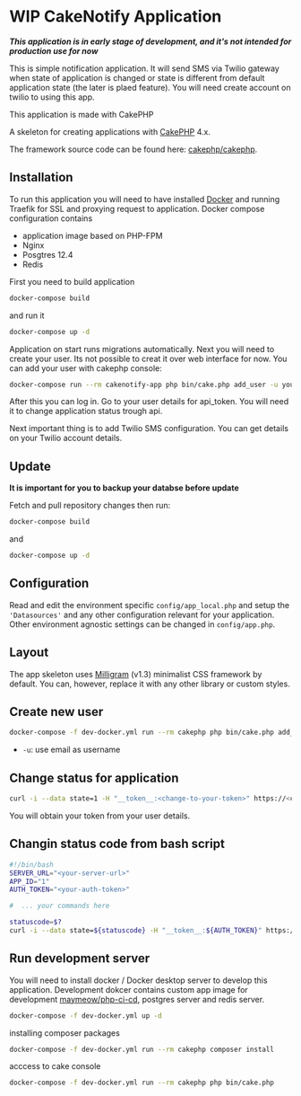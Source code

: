 # WIP CakeNotify Application

***This application is in early stage of development, and it's not intended for production use for now***

This is simple notification application. It will send SMS via Twilio gateway when state of application is changed or state is different from default application state (the later is plaed feature). You will need
create account on twilio to using this app.

This application is made with CakePHP

A skeleton for creating applications with [CakePHP](https://cakephp.org) 4.x.

The framework source code can be found here: [cakephp/cakephp](https://github.com/cakephp/cakephp).

## Installation

To run this application you will need to have installed [Docker](https://docs.docker.com/get-docker/) and running Traefik for SSL and proxying request to application. Docker compose configuration contains

* application image based on PHP-FPM
* Nginx
* Posgtres 12.4
* Redis

First you need to build application

```bash
docker-compose build
```

and run it

```bash
docker-compose up -d
```

Application on start runs migrations automatically. Next you will need to create your user. Its not possible to creat it over web interface for now. You can add your user with cakephp console:

```bash
docker-compose run --rm cakenotify-app php bin/cake.php add_user -u your@email -p paSSw0rd
```

After this you can log in. Go to your user details for api_token. You will need it to change application status trough api.

Next important thing is to add Twilio SMS configuration. You can get details on your Twilio account details.

## Update

**It is important for you to backup your databse before update**

Fetch and pull repository changes then run:

```bash
docker-compose build
```

and

```bash
docker-compose up -d
```

## Configuration

Read and edit the environment specific `config/app_local.php` and setup the
`'Datasources'` and any other configuration relevant for your application.
Other environment agnostic settings can be changed in `config/app.php`.

## Layout

The app skeleton uses [Milligram](https://milligram.io/) (v1.3) minimalist CSS
framework by default. You can, however, replace it with any other library or
custom styles.

## Create new user

```bash
docker-compose -f dev-docker.yml run --rm cakephp php bin/cake.php add_user -u user@email.tld -p yourPassword
```

* `-u`: use email as username

## Change status for application

```bash
curl -i --data state=1 -H "__token__:<change-to-your-token>" https://<change-to-server-address>/api/v1/applications/create-log/<application-id>.json
```

You will obtain your token from your user details.

## Changin status code from bash script

```bash
#!/bin/bash
SERVER_URL="<your-server-url>"
APP_ID="1"
AUTH_TOKEN="<your-auth-token>"

#  ... your commands here

statuscode=$?
curl -i --data state=${statuscode} -H "__token__:${AUTH_TOKEN}" https://${SERVER_URL}/api/v1/applications/create-log/${APP_ID}.json 
```

## Run development server

You will need to install docker / Docker desktop server to develop this application. Development dokcer contains custom app image for development [maymeow/php-ci-cd](https://github.com/MayMeow/php-ci-cd), 
postgres server and redis server.

```bash
docker-compose -f dev-docker.yml up -d
```

installing composer packages

```bash
docker-compose -f dev-docker.yml run --rm cakephp composer install
```

acccess to cake console

```bash
docker-compose -f dev-docker.yml run --rm cakephp php bin/cake.php
```
